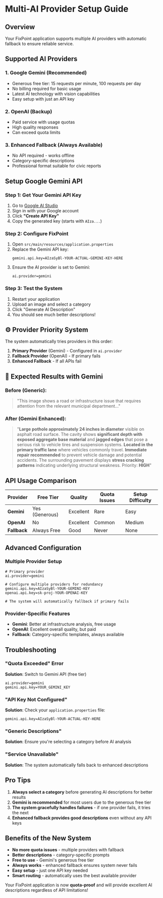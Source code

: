 # Multi-AI Provider Setup Guide

## Overview

Your FixPoint application supports multiple AI providers with automatic fallback to ensure reliable service.

## Supported AI Providers

### 1. Google Gemini (Recommended)

- Generous free tier: 15 requests per minute, 100 requests per day
- No billing required for basic usage
- Latest AI technology with vision capabilities
- Easy setup with just an API key

### 2. OpenAI (Backup)

- Paid service with usage quotas
- High quality responses
- Can exceed quota limits

### 3. Enhanced Fallback (Always Available)

- No API required - works offline
- Category-specific descriptions
- Professional format suitable for civic reports

## Setup Google Gemini API

### Step 1: Get Your Gemini API Key

1. Go to [Google AI Studio](https://makersuite.google.com/app/apikey)
2. Sign in with your Google account
3. Click **"Create API Key"**
4. Copy the generated key (starts with `AIza...`)

### **Step 2: Configure FixPoint**

1. Open `src/main/resources/application.properties`
2. Replace the Gemini API key:
   ```properties
   gemini.api.key=AIzaSyBl-YOUR-ACTUAL-GEMINI-KEY-HERE
   ```
3. Ensure the AI provider is set to Gemini:
   ```properties
   ai.provider=gemini
   ```

### **Step 3: Test the System**

1. Restart your application
2. Upload an image and select a category
3. Click "Generate AI Description"
4. You should see much better descriptions!

## **⚙️ Provider Priority System**

The system automatically tries providers in this order:

1. **Primary Provider** (Gemini) - Configured in `ai.provider`
2. **Fallback Provider** (OpenAI) - If primary fails
3. **Enhanced Fallback** - If all APIs fail

## **🎯 Expected Results with Gemini**

### **Before (Generic):**

> "This image shows a road or infrastructure issue that requires attention from the relevant municipal department..."

### **After (Gemini Enhanced):**

> "**Large pothole approximately 24 inches in diameter** visible on asphalt road surface. The cavity shows **significant depth with exposed aggregate base material** and **jagged edges** that pose a serious risk to vehicle tires and suspension systems. **Located in the primary traffic lane** where vehicles commonly travel. **Immediate repair recommended** to prevent vehicle damage and potential accidents. The surrounding pavement displays **stress cracking patterns** indicating underlying structural weakness. Priority: **HIGH**"

## API Usage Comparison

| **Provider** | **Free Tier**  | **Quality** | **Quota Issues** | **Setup Difficulty** |
| ------------ | -------------- | ----------- | ---------------- | -------------------- |
| **Gemini**   | Yes (Generous) | Excellent   | Rare             | Easy                 |
| **OpenAI**   | No             | Excellent   | Common           | Medium               |
| **Fallback** | Always Free    | Good        | Never            | None                 |

## Advanced Configuration

### **Multiple Provider Setup**

```properties
# Primary provider
ai.provider=gemini

# Configure multiple providers for redundancy
gemini.api.key=AIzaSyBl-YOUR-GEMINI-KEY
openai.api.key=sk-proj-YOUR-OPENAI-KEY

# The system will automatically fallback if primary fails
```

### **Provider-Specific Features**

- **Gemini**: Better at infrastructure analysis, free usage
- **OpenAI**: Excellent overall quality, but paid
- **Fallback**: Category-specific templates, always available

## Troubleshooting

### "Quota Exceeded" Error

**Solution**: Switch to Gemini API (free tier)

```properties
ai.provider=gemini
gemini.api.key=YOUR_GEMINI_KEY
```

### "API Key Not Configured"

**Solution**: Check your `application.properties` file:

```properties
gemini.api.key=AIzaSyBl-YOUR-ACTUAL-KEY-HERE
```

### "Generic Descriptions"

**Solution**: Ensure you're selecting a category before AI analysis

### "Service Unavailable"

**Solution**: The system automatically falls back to enhanced descriptions

## Pro Tips

1. **Always select a category** before generating AI descriptions for better results
2. **Gemini is recommended** for most users due to the generous free tier
3. **The system gracefully handles failures** - if one provider fails, it tries the next
4. **Enhanced fallback provides good descriptions** even without any API keys

## Benefits of the New System

- **No more quota issues** - multiple providers with fallback
- **Better descriptions** - category-specific prompts
- **Free to use** - Gemini's generous free tier
- **Always works** - enhanced fallback ensures system never fails
- **Easy setup** - just one API key needed
- **Smart routing** - automatically uses the best available provider

Your FixPoint application is now **quota-proof** and will provide excellent AI descriptions regardless of API limitations!
